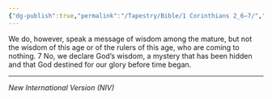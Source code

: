 ```yaml
---
{"dg-publish":true,"permalink":"/Tapestry/Bible/1 Corinthians 2_6–7/","title":"1 Corinthians 2:6–7","hide":true,"tags":["bible"],"dgHomeLink":true,"dgShowLocalGraph":true,"dgEnableSearch":true}
---
```



We do, however, speak a message of wisdom among the mature, but not the wisdom of this age or of the rulers of this age, who are coming to nothing. 7 No, we declare God’s wisdom, a mystery that has been hidden and that God destined for our glory before time began.

---
*New International Version (NIV)*